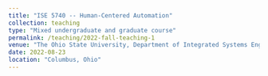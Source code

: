 ```yaml
---
title: "ISE 5740 -- Human-Centered Automation"
collection: teaching
type: "Mixed undergraduate and graduate course"
permalink: /teaching/2022-fall-teaching-1
venue: "The Ohio State University, Department of Integrated Systems Engineering"
date: 2022-08-23
location: "Columbus, Ohio"
---
```

